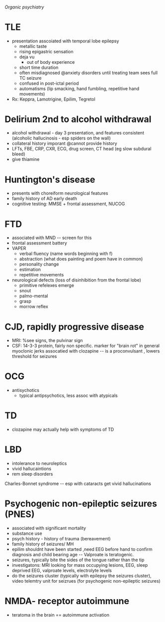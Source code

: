 ###### Organic psychiatry

# TLE
- presentation asscoiated with temporal lobe epilepsy
    + metallic taste
    + rising epigastric sensation
    + deja vu
        * out of body experience    
    + short time duration
    + often misdiagnosed @anxiety disorders until treating team sees full TC seizure
    + confused in post-ictal period
    + automatisms (lip smacking, hand fumbling, repetitive hand movements)
- Rx: Keppra, Lamotrigine, Epilim, Tegretol

# Delirium 2nd to alcohol withdrawal
- alcohol withdrawal - day 3 presentation, and features consistent (alcoholic hallucinosis - esp spiders on the wall)
- collateral history imporant @cannot provide history
- LFTs, FBE, CRP, CXR, ECG, drug screen, CT head (eg slow subdural bleed) 
- give thiamine

# Huntington's disease
- presents with choreiform neurological features
- family history of AD early death
- cognitive testing: MMSE + frontal assessment, NUCOG

# FTD
- associated with MND -- screen for this
- frontal assessment battery
- VAPER
    + verbal fluency (name words beginning with f)
    + abstraction (what does painting and poem have in common)
    + personality change
    + estimation
    + repetitive movements
- neurological defects (loss of disinhibition from the frontal lobe)
    + primitive refelexes emerge
    + snout
    + palmo-mental
    + grasp
    + morrow reflex


# CJD, rapidly progressive disease
- MRI: %see signs, the pulvinar sign
- CSF: 14-3-3 protein, fairly non specific. marker for "brain rot" in general
myoclonic jerks assocatied with clozapine -- is a proconvulsant , lowers threshold for seizures

# OCG
- antisychotics
    + typical antipsychotics, less assoc with atypicals

# TD
- clozapine may actually help with symptoms of TD

# LBD
- intolerance to neuroleptics
- vivid hallucaintions
- rem sleep disorders



Charles-Bonnet syndrome
-- esp with cataracts get vivid hallucinations


# Psychogenic non-epileptic seizures (PNES)
- associated with significant mortality
- substance use
- psych history - history of trauma (bereavement)
- family history of seizures/ MH
- epilim shouldnt have been started ,need EEG before hand to confirm diagnosis and child bearing age -- Valproate is teratogenic.
- seizures, typically bite the sides of the tongue rather than the tip
- investigatons: MRI looking for mass occupying lesions, EEG, sleep deprived EEG, valproate levels, electrolyte levels
- do the seizures cluster (typically with epilepsy the seizures cluster), video telemtry unit for seizrues (for psychogenic non-epileptic seizures)

# NMDA- receptor autoimmune
- teratoma in the brain == autoimmune activation